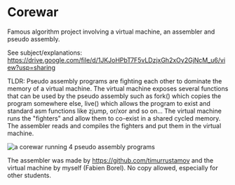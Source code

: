 # Corewar
Famous algorithm project involving a virtual machine, an assembler and pseudo assembly.

See subject/explanations: https://drive.google.com/file/d/1JKJoHPbT7F5vLDzjxGh2xOy2GjNcM_u6/view?usp=sharing

TLDR:
Pseudo assembly programs are fighting each other to dominate the memory of a virtual machine. The virtual machine exposes several functions that can be used by the pseudo assembly such as fork() which copies the program somewhere else, live() which allows the program to exist and standard asm functions like zjump, or/xor and so on... The virtual machine runs the "fighters" and allow them to co-exist in a shared cycled memory. The assembler reads and compiles the fighters and put them in the virtual machine. 

![a corewar running 4 pseudo assembly programs](http://blog.faby.rocks/content/images/2017/10/corewar.jpg)

The assembler was made by https://github.com/timurrustamov and the virtual machine by myself (Fabien Borel). 
No copy allowed, especially for other students. 
